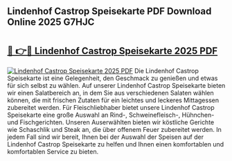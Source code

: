 ## Lindenhof Castrop Speisekarte PDF Download Online 2025 G7HJC

# <h2><a href="http://gcbe83w.nevu.top/?p=Lindenhof+Castrop+Speisekarte">🔗 👉🔴 Lindenhof Castrop Speisekarte 2025 PDF</a></h2>

[![Lindenhof Castrop Speisekarte 2025 PDF](https://i.imgur.com/dBaPXMq.png)](http://gcbe83w.nevu.top/?p=Lindenhof+Castrop+Speisekarte)
Die Lindenhof Castrop Speisekarte ist eine Gelegenheit, den Geschmack zu genießen und etwas für sich selbst zu wählen. Auf unserer Lindenhof Castrop Speisekarte bieten wir einen Salatbereich an, in dem Sie aus verschiedenen Salaten wählen können, die mit frischen Zutaten für ein leichtes und leckeres Mittagessen zubereitet werden. Für Fleischliebhaber bietet unsere Lindenhof Castrop Speisekarte eine große Auswahl an Rind-, Schweinefleisch-, Hühnchen- und Fischgerichten. Unseren Auserwählten bieten wir köstliche Gerichte wie Schaschlik und Steak an, die über offenem Feuer zubereitet werden. In jedem Fall sind wir bereit, Ihnen bei der Auswahl der Speisen auf der Lindenhof Castrop Speisekarte zu helfen und Ihnen einen komfortablen und komfortablen Service zu bieten.
